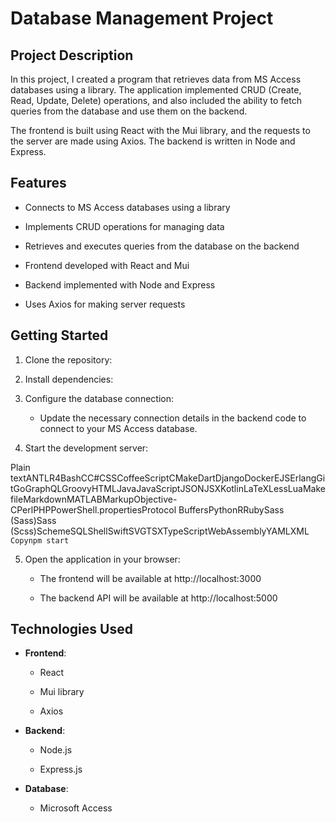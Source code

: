Database Management Project
===========================

Project Description
-------------------

In this project, I created a program that retrieves data from MS Access databases using a library. The application implemented CRUD (Create, Read, Update, Delete) operations, and also included the ability to fetch queries from the database and use them on the backend.

The frontend is built using React with the Mui library, and the requests to the server are made using Axios. The backend is written in Node and Express.

Features
--------

*   Connects to MS Access databases using a library
    
*   Implements CRUD operations for managing data
    
*   Retrieves and executes queries from the database on the backend
    
*   Frontend developed with React and Mui
    
*   Backend implemented with Node and Express
    
*   Uses Axios for making server requests
    

Getting Started
---------------

1.  Clone the repository:

2. Install dependencies:

3.  Configure the database connection:
    
    *   Update the necessary connection details in the backend code to connect to your MS Access database.
        
4.  Start the development server:

    
Plain textANTLR4BashCC#CSSCoffeeScriptCMakeDartDjangoDockerEJSErlangGitGoGraphQLGroovyHTMLJavaJavaScriptJSONJSXKotlinLaTeXLessLuaMakefileMarkdownMATLABMarkupObjective-CPerlPHPPowerShell.propertiesProtocol BuffersPythonRRubySass (Sass)Sass (Scss)SchemeSQLShellSwiftSVGTSXTypeScriptWebAssemblyYAMLXML`   Copynpm start   `

5.  Open the application in your browser:
    
    *   The frontend will be available at http://localhost:3000
        
    *   The backend API will be available at http://localhost:5000
        

Technologies Used
-----------------

*   **Frontend**:
    
    *   React
        
    *   Mui library
        
    *   Axios
        
*   **Backend**:
    
    *   Node.js
        
    *   Express.js
        
*   **Database**:
    
    *   Microsoft Access

        
